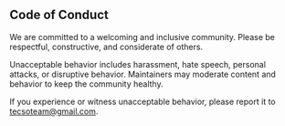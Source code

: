 ## Code of Conduct

We are committed to a welcoming and inclusive community. Please be respectful, constructive, and considerate of others.

Unacceptable behavior includes harassment, hate speech, personal attacks, or disruptive behavior. Maintainers may moderate content and behavior to keep the community healthy.

If you experience or witness unacceptable behavior, please report it to tecsoteam@gmail.com.
